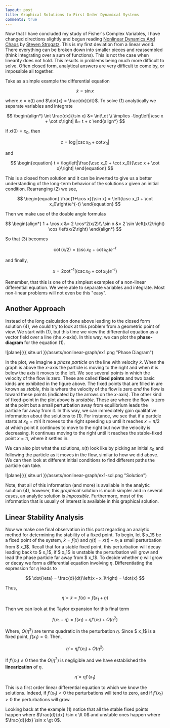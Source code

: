 ```yaml
---
layout: post
title: Graphical Solutions to First Order Dynamical Systems
comments: true
---
```


Now that I have concluded my study of Fisher's Complex Variables, I have changed directions slightly and begun reading [Nonlinear Dynamics And Chaos](https://www.amazon.com/Nonlinear-Dynamics-Chaos-Applications-Nonlinearity/dp/0738204536) by [Steven Strogatz](http://www.stevenstrogatz.com/). This is my first deviation from a linear world. There everything can be broken down into smaller pieces and reassembled (think integrating over a sum of functions). This is not the case when linearity does not hold. This results in problems being much more difficult to solve. Often closed form, analytical answers are very difficult to come by, or impossible all together.

Take as a simple example the differential equation

$$
\begin{equation}
\dot{x}=\sin x
\end{equation}
$$

where $x = x(t)$ and $\dot{x} = \frac{dx}{dt}$. To solve (1) analytically we separate variables and integrate

$$
\begin{align*}
\int \frac{dx}{\sin x} &= \int\,dt \\
\implies -\log\left|\csc x + \cot x\right| &= t + c
\end{align*}
$$

If $x(0) = x_0$, then 

$$
c = \log\left| \csc x_0 + \cot x_0\right|
$$ 

and 

$$
\begin{equation}
t = \log\left|\frac{\csc x_0 + \cot x_0}{\csc x + \cot x}\right| 
\end{equation}
$$

This is a closed from solution and it can be inverted to give us a better understanding of the long-term behavior of the solutions $x$ given an initial condition. Rearranging (2) we see,

$$
\begin{equation}
\frac{1+\cos x}{\sin x} = \left(\csc x_0 + \cot x_0\right)e^{-t}
\end{equation}
$$

Then we make use of the double angle formulas

$$
\begin{align*}
1 + \cos x &= 2 \cos^2(x/2)\\
\sin x &= 2 \sin \left(x/2\right) \cos \left(x/2\right)
\end{align*}
$$

So that (3) becomes 

$$
\cot(x/2) = \left(\csc x_0 + \cot x_0\right)e^{-t}
$$

and finally, 

$$
\begin{equation}
x = 2 \cot^{-1} \left(\left(\csc x_0 + \cot x_0\right)e^{-t}\right)
\end{equation}
$$

Remember, that this is one of the simplest examples of a non-linear differential equation. We were able to separate variables and integrate. Most non-linear problems will not even be this "easy". 

## Another Approach ##

Instead of the long calculation done above leading to the closed form solution (4), we could try to look at this problem from a geometric point of view. We start with (1), but this time we view the differential equation as a vector field over a line (the $x$-axis). In this way, we can plot the **phase-diagram** for the equation (1).

![plane]({{ site.url }}/assets/nonlinear-graph/ex1.png "Phase Diagram")

In the plot, we imagine a *phase particle* on the line with velocity $\dot{x}$. When the graph is above the $x$-axis the particle is moving to the right and when it is below the axis it moves to the left. We see several points in which the velocity of the flow is zero. These are called **fixed points** and two basic kinds are exhibited in the figure above. The fixed points that are filled in are known as *stable*, this is where the velocity of the flow is zero *and* the flow is toward these points  (indicated by the arrows on the $x$-axis). The other kind of fixed-point in the plot above is $unstable$. These are where the flow is zero at the point but a small perturbation away from equilibrium leads the particle far away from it. In this way, we can immediately gain qualitative information about the solutions to (1). For instance, we see that if a particle starts at $x_0 = \pi/4$ it moves to the right speeding up until it reaches $x=\pi/2$ at which point it continues to move to the right but now the velocity is decreasing. It continues moving to the right until it reaches the stable-fixed point $x=\pi$, where it settles in. 

We can also plot what the solutions, $x(t)$ look like by picking an initial $x_0$ and following the particle as it moves in the flow, similar to how we did above. We can then look at different initial conditions to find different paths the particle can take. 

![plane]({{ site.url }}/assets/nonlinear-graph/ex1-sol.png "Solution")

Note, that all of this information (and more) is available in the analytic solution (4), however, this *graphical* solution is much simpler and in several cases, an analytic solution is *impossible*. Furthermore, most of the information that is usually of interest is available in this graphical solution. 

## Linear Stability Analysis ##

Now we make one final observation in this post regarding an analytic method for determining the stability of a fixed point. To begin, let $ x_1$ be a fixed point of the system, $\dot{x} = f(x)$ and $\eta(t) = x(t) -  x_1$ a small perturbation from $ x_1$. Recall that for a stable fixed point, this perturbation will decay leading back to $ x_1$, if $ x_1$ is unstable the perturbation will grow and lead the phase particle far away from $ x_1$. To decide whether $\eta$ will grow or decay we form a differential equation involving $\eta$. Differentiating the expression for $\eta$ leads to

$$
\dot{\eta} = \frac{d}{dt}\left(x -  x_1\right) = \dot{x}
$$

Thus, 

$$
\dot{\eta} = \dot{x} = f(x) = f( x_1 + \eta)
$$

Then we can look at the Taylor expansion for this final term

$$
f( x_1 + \eta) = f( x_1) + \eta f'( x_1) + O(\eta^2)
$$

Where, $O(\eta^2)$ are terms quadratic in the perturbation $\eta$. Since $ x_1$ is a fixed point, $f( x_1)=0$. Then,

$$
\dot{\eta} = \eta f'( x_1) + O(\eta^2)
$$

If $f'( x_1) \neq 0$ then the  $O(\eta^2)$ is negligible and we have established the **linearization** of $\eta$. 

$$
\begin{equation}
\dot{\eta} = \eta f'( x_1)
\end{equation}
$$

This is a first order linear differential equation to which we know the solutions. Indeed, if $f'( x_1) \lt 0$ the perturbations will tend to zero, and if $f'( x_1) \gt 0$ the perturbations will grow. 

Looking back at the example (1) notice that all the stable fixed points happen where $\frac{d}{dx} \sin x \lt 0$ and unstable ones happen where $\frac{d}{dx} \sin x \gt 0$. 